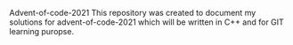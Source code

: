 Advent-of-code-2021 
This repository was created to document my solutions for advent-of-code-2021 which will be written in C++ and for GIT learning puropse.
